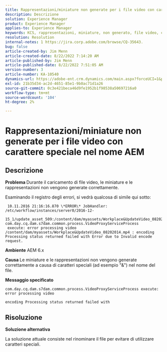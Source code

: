 ```yaml
---
title: Rappresentazioni/miniature non generate per i file video con carattere speciale nel nome AEM
description: Descrizione
solution: Experience Manager
product: Experience Manager
applies-to: Experience Manager
keywords: KCS, rappresentazioni, miniature, non generato, file video, carattere speciale, nome, AEM, Adobe Experience Manager
resolution: Resolution
internal-notes: 1 https://jira.corp.adobe.com/browse/CQ-35643.
bug: false
article-created-by: Jim Menn
article-created-date: 8/22/2022 7:14:20 AM
article-published-by: Jim Menn
article-published-date: 8/22/2022 7:51:05 AM
version-number: 3
article-number: KA-10540
dynamics-url: https://adobe-ent.crm.dynamics.com/main.aspx?forceUCI=1&pagetype=entityrecord&etn=knowledgearticle&id=75806a09-ea21-ed11-b83e-0022480866ad
exl-id: 21b35d34-ac2d-4651-85e1-9b0ac71d1a26
source-git-commit: 0c3e421beca46d9fe1952b1f98538a50697216a0
workflow-type: tm+mt
source-wordcount: '104'
ht-degree: 2%

---
```


# Rappresentazioni/miniature non generate per i file video con carattere speciale nel nome AEM

## Descrizione


<b>Problema </b>
Durante il caricamento di file video, le miniature e le rappresentazioni non vengono generate correttamente.

Esaminando il registro degli errori, si vedrà qualcosa di simile qui sotto:

```
 10.11.2016 21:16:16.870 \*ERROR\* JobHandler: /etc/workflow/instances/server0/2016-12-
 15_1/update_asset_509:/content/dam/myassets/Workplace&UpdateVideo_08202014.mp4/jcr:content/renditions/original com.day.cq.dam.s7dam.common.process.VideoProxyServiceProcess 
 execute: error processing video /content/dam/myassets/Workplace&UpdateVideo_08202014.mp4 : encoding Processing status returned failed with Error due to Invalid encode request. 
```

<b>Ambiente</b>
AEM 6.x

<b>Causa </b>
Le miniature e le rappresentazioni non vengono generate correttamente a causa di caratteri speciali (ad esempio &quot;&amp;&quot;) nel nome del file.
 

<b>Messaggio specificato</b>


```
com.day.cq.dam.s7dam.common.process.VideoProxyServiceProcess execute: error processing video

encoding Processing status returned failed with
```



## Risoluzione


<b>Soluzione alternativa</b>

La soluzione attuale consiste nel rinominare il file per evitare di utilizzare caratteri speciali.
